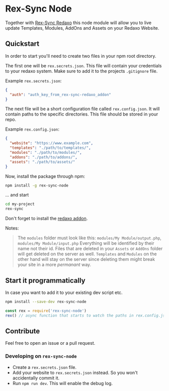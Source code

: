 # Rex-Sync Node

Together with [Rex-Sync Redaxo](https://github.com/AndyBitz/rex-sync-redaxo) this node module will allow you to live update Templates, Modules, AddOns and Assets on your Redaxo Website.


## Quickstart

In order to start you'll need to create two files in your npm root directory.

The first one will be `rex.secrets.json`. This file will contain your credentials to your redaxo system. Make sure to add it to the projects `.gitignore` file.

Example `rex.secrets.json`:

```json
{
  "auth": "auth_key_from_rex-sync-redaxo_addon"
}
```

The next file will be a short configuration file called `rex.config.json`. It will contain paths to the specific directories. This file should be stored in your repo.

Example `rex.config.json`:

```json
{
  "website": "https://www.example.com",
  "templates": "./path/to/templates/",
  "modules": "./path/to/modules/",
  "addons": "./path/to/addons/",
  "assets": "./path/to/assets/"
}
```

Now, install the package through npm:

```bash
npm install -g rex-sync-node
```

... and start

```bash
cd my-project
rex-sync
```

Don't forget to install the [redaxo addon](https://github.com/AndyBitz/rex-sync-redaxo). 


Notes:

> The `modules` folder must look like this: `modules/My Module/output.php`, `modules/My Module/input.php`
> Everything will be identified by their name not their id.
> Files that are deleted in your `Assets` or `AddOns` folder will get deleted on the server as well.
> `Templates` and `Modules` on the other hand will stay on the server since deleting them might break your site in a more _permanant_ way.


## Start it programmatically

In case you want to add it to your existing dev script etc.

```bash
npm install --save-dev rex-sync-node
```

```js
const rex = require('rex-sync-node')
rex() // async function that starts to watch the paths in rex.config.json
```


## Contribute

Feel free to open an issue or a pull request.


### Developing on `rex-sync-node`

* Create a `rex.secrets.json` file.
* Add your website to `rex.secrets.json` instead. So you won't accidentally commit it.
* Run `npm run dev`. This will enable the debug log.
